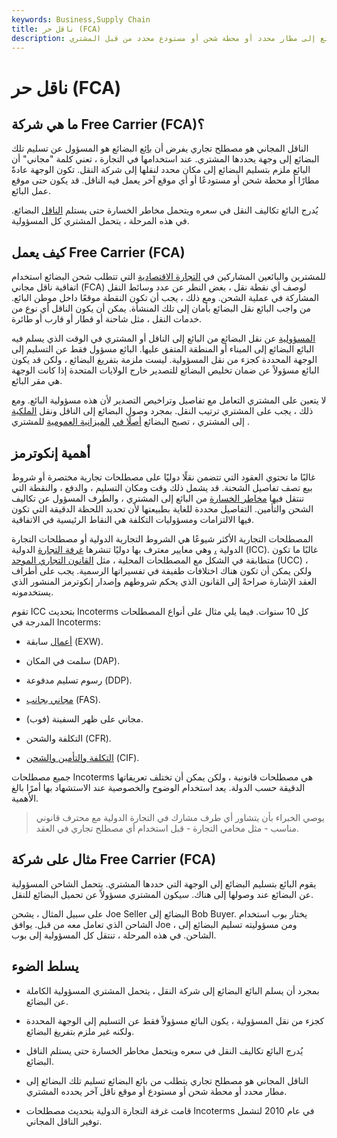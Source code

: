 ```yaml
---
keywords: Business,Supply Chain
title: ناقل حر (FCA)
description: الناقل المجاني هو مصطلح تجاري يتطلب من البائع تسليم البضائع إلى مطار محدد أو محطة شحن أو مستودع محدد من قبل المشتري.
---
```


# ناقل حر (FCA)
## ما هي شركة Free Carrier (FCA)؟

الناقل المجاني هو مصطلح تجاري يفرض أن [بائع](/seller) البضائع هو المسؤول عن تسليم تلك البضائع إلى وجهة يحددها المشتري. عند استخدامها في التجارة ، تعني كلمة "مجاني" أن البائع ملزم بتسليم البضائع إلى مكان محدد لنقلها إلى شركة النقل. تكون الوجهة عادةً مطارًا أو محطة شحن أو مستودعًا أو أي موقع آخر يعمل فيه الناقل. قد يكون حتى موقع عمل البائع.

يُدرج البائع تكاليف النقل في سعره ويتحمل مخاطر الخسارة حتى يستلم [الناقل](/common-carrier) البضائع. في هذه المرحلة ، يتحمل المشتري كل المسؤولية.

## كيف يعمل Free Carrier (FCA)

للمشترين والبائعين المشاركين في [التجارة الاقتصادية](/trade) التي تتطلب شحن البضائع استخدام اتفاقية ناقل مجاني (FCA) لوصف أي نقطة نقل ، بغض النظر عن عدد وسائط النقل المشاركة في عملية الشحن. ومع ذلك ، يجب أن تكون النقطة موقعًا داخل موطن البائع. من واجب البائع نقل البضائع بأمان إلى تلك المنشأة. يمكن أن يكون الناقل أي نوع من خدمات النقل ، مثل شاحنة أو قطار أو قارب أو طائرة.

[المسؤولية](/liability) عن نقل البضائع من البائع إلى الناقل أو المشتري في الوقت الذي يسلم فيه البائع البضائع إلى الميناء أو المنطقة المتفق عليها. البائع مسؤول فقط عن التسليم إلى الوجهة المحددة كجزء من نقل المسؤولية. ليست ملزمة بتفريغ البضائع ، ولكن قد يكون البائع مسؤولاً عن ضمان تخليص البضائع للتصدير خارج الولايات المتحدة إذا كانت الوجهة هي مقر البائع.

لا يتعين على المشتري التعامل مع تفاصيل وتراخيص التصدير لأن هذه مسؤولية البائع. ومع ذلك ، يجب على المشتري ترتيب النقل. بمجرد وصول البضائع إلى الناقل ونقل [الملكية](/title) إلى المشتري ، تصبح البضائع [أصلًا في](/asset) [الميزانية العمومية](/balancesheet) للمشتري .

## أهمية إنكوترمز

غالبًا ما تحتوي العقود التي تتضمن نقلًا دوليًا على مصطلحات تجارية مختصرة أو شروط بيع تصف تفاصيل الشحنة. قد يشمل ذلك وقت ومكان التسليم ، والدفع ، والنقطة التي تنتقل فيها [مخاطر الخسارة](/risk) من البائع إلى المشتري ، والطرف المسؤول عن تكاليف الشحن والتأمين. التفاصيل محددة للغاية بطبيعتها لأن تحديد اللحظة الدقيقة التي تكون فيها الالتزامات ومسؤوليات التكلفة هي النقاط الرئيسية في الاتفاقية.

المصطلحات التجارية الأكثر شيوعًا هي الشروط التجارية الدولية أو مصطلحات التجارة الدولية [،](/incoterms) وهي معايير معترف بها دوليًا تنشرها [غرفة التجارة](/international-chamber-of-commerce-icc) الدولية (ICC). غالبًا ما تكون متطابقة في الشكل مع المصطلحات المحلية ، مثل [القانون التجاري الموحد](/uniform-commercial-code) (UCC) ، ولكن يمكن أن تكون هناك اختلافات طفيفة في تفسيراتها الرسمية. يجب على أطراف العقد الإشارة صراحةً إلى القانون الذي يحكم شروطهم وإصدار إنكوترمز المنشور الذي يستخدمونه.

تقوم ICC بتحديث Incoterms كل 10 سنوات. فيما يلي مثال على أنواع المصطلحات المدرجة في Incoterms:

- [أعمال](/exw) سابقة (EXW).

- سلمت في المكان (DAP).

- رسوم تسليم مدفوعة (DDP).

- [مجاني بجانب](/fas) (FAS).

- مجاني على ظهر السفينة (فوب).

- التكلفة والشحن (CFR).

- [التكلفة والتأمين والشحن](/cif) (CIF).

جميع مصطلحات Incoterms هي مصطلحات قانونية ، ولكن يمكن أن تختلف تعريفاتها الدقيقة حسب الدولة. يعد استخدام الوضوح والخصوصية عند الاستشهاد بها أمرًا بالغ الأهمية.

> يوصي الخبراء بأن يتشاور أي طرف مشارك في التجارة الدولية مع محترف قانوني مناسب - مثل محامي التجارة - قبل استخدام أي مصطلح تجاري في العقد.

>

## مثال على شركة Free Carrier (FCA)

يقوم البائع بتسليم البضائع إلى الوجهة التي حددها المشتري. يتحمل الشاحن المسؤولية عن البضائع عند وصولها إلى هناك. سيكون المشتري مسؤولاً عن تحميل البضائع للنقل.

على سبيل المثال ، يشحن Joe Seller البضائع إلى Bob Buyer. يختار بوب استخدام الشاحن الذي تعامل معه من قبل. يوافق Joe ، ومن مسؤوليته تسليم البضائع إلى الشاحن. في هذه المرحلة ، تنتقل كل المسؤولية إلى بوب.

## يسلط الضوء

- بمجرد أن يسلم البائع البضائع إلى شركة النقل ، يتحمل المشتري المسؤولية الكاملة عن البضائع.

- كجزء من نقل المسؤولية ، يكون البائع مسؤولاً فقط عن التسليم إلى الوجهة المحددة ولكنه غير ملزم بتفريغ البضائع.

- يُدرج البائع تكاليف النقل في سعره ويتحمل مخاطر الخسارة حتى يستلم الناقل البضائع.

- الناقل المجاني هو مصطلح تجاري يتطلب من بائع البضائع تسليم تلك البضائع إلى مطار محدد أو محطة شحن أو مستودع أو موقع ناقل آخر يحدده المشتري.

- قامت غرفة التجارة الدولية بتحديث مصطلحات Incoterms في عام 2010 لتشمل توفير الناقل المجاني.

